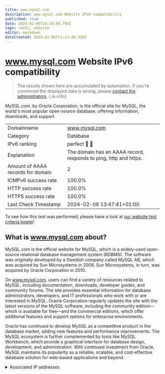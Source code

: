 ```yaml
---
title: www.mysql.com
description: www.mysql.com Website IPv6 compatibility
published: true
date: 2024-02-06T14:30:49.794Z
tags: rank1, website
editor: markdown
dateCreated: 2024-02-06T11:13:48.316Z
---
```


# www.mysql.com Website IPv6 compatibility

> The results shown here are accumulated by automation. If you're convinced the displayed data is wrong, please [contact the administrators](/howto/chat). 
{.is-info}

MySQL.com, by Oracle Corporation, is the official site for MySQL, the world's most popular open-source database, offering information, downloads, and support.


|   |   |
| - | - |
| Domainname | www.mysql.com
| Category | Database |
| IPv6 ranking | perfect :1st_place_medal: [🔗](/howto/ranking) |
| Explanation | The domain has an AAAA record, responds to ping, http and https. |
| Amount of AAAA records for domain | 2 |
| ICMPv6 success rate | 100.0%|
| HTTP success rate | 100.0% |
| HTTPS success rate | 100.0% |
| Last Check Timestamp | 2024-02-06 13:47:41+01:00 |

To see how this test was performed, please have a look at [our website test criteria howto](/howto/testcriteria/website)!


## What is www.mysql.com about?
MySQL.com is the official website for MySQL, which is a widely-used open-source relational database management system (RDBMS). The software was originally developed by a Swedish company called MySQL AB, which was acquired by Sun Microsystems in 2008. Sun Microsystems, in turn, was acquired by Oracle Corporation in 2010.

On www.mysql.com, users can find a variety of resources related to MySQL, including documentation, downloads, developer guides, and community forums. The site provides essential information for database administrators, developers, and IT professionals who work with or are interested in MySQL. Oracle Corporation regularly updates the site with the latest versions of the MySQL software, including the community edition—which is available for free—and the commercial editions, which offer additional features and support options for enterprise environments.

Oracle has continued to develop MySQL as a competitive product in the database market, adding new features and performance improvements. The MySQL ecosystem is further complemented by tools like MySQL Workbench, which provide a graphical interface for database design, development, and administration. With continued investment from Oracle, MySQL maintains its popularity as a reliable, scalable, and cost-effective database solution for web-based applications and beyond.



<details>
<summary>Associated IP addresses</summary>

2a02:26f0:c6:38c::2e31

2a02:26f0:c6:388::2e31

</details>
